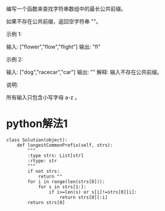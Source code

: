 编写一个函数来查找字符串数组中的最长公共前缀。

如果不存在公共前缀，返回空字符串 ""。

示例 1:

输入: ["flower","flow","flight"]
输出: "fl"


示例 2:

输入: ["dog","racecar","car"]
输出: ""
解释: 输入不存在公共前缀。


说明:

所有输入只包含小写字母 a-z 。


# python解法1	

	class Solution(object):
	    def longestCommonPrefix(self, strs):
	        """
	        :type strs: List[str]
	        :rtype: str
	        """
	        if not strs:
	            return ""
	        for i in range(len(strs[0])):
	            for s in strs[1:]:
	                if i>=len(s) or s[i]!=strs[0][i]:
	                    return strs[0][:i]
	        return strs[0]